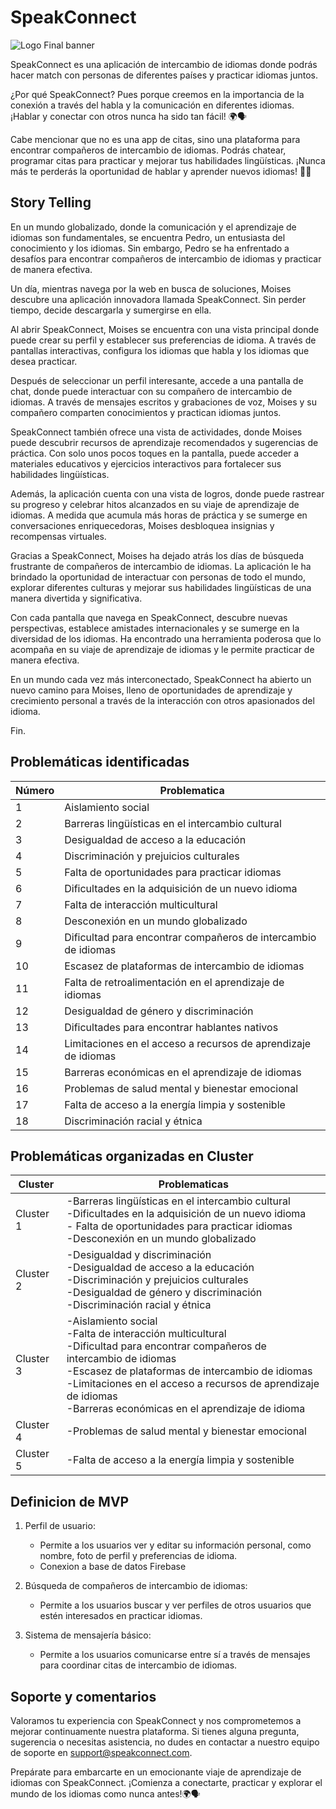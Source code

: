 # SpeakConnect

![Logo Final banner](https://github.com/moisesbass/SpeakConnect/assets/72841588/c1982ab3-b9fd-40c3-97a4-aa0c67d6fcbf)



SpeakConnect es una aplicación de intercambio de idiomas donde podrás hacer match con personas de diferentes países y practicar idiomas juntos.

¿Por qué SpeakConnect? Pues porque creemos en la importancia de la conexión a través del habla y la comunicación en diferentes idiomas. ¡Hablar y conectar con otros nunca ha sido tan fácil! 🌍🗣️

Cabe mencionar que no es una app de citas, sino una plataforma para encontrar compañeros de intercambio de idiomas. Podrás chatear, programar citas para practicar y mejorar tus habilidades lingüísticas. ¡Nunca más te perderás la oportunidad de hablar y aprender nuevos idiomas! 💬🌟


## Story Telling

En un mundo globalizado, donde la comunicación y el aprendizaje de idiomas son fundamentales, se encuentra Pedro, un entusiasta del conocimiento y los idiomas. Sin embargo, Pedro se ha enfrentado a desafíos para encontrar compañeros de intercambio de idiomas y practicar de manera efectiva.

Un día, mientras navega por la web en busca de soluciones, Moises descubre una aplicación innovadora llamada SpeakConnect. Sin perder tiempo, decide descargarla y sumergirse en ella.

Al abrir SpeakConnect, Moises se encuentra con una vista principal donde puede crear su perfil y establecer sus preferencias de idioma. A través de pantallas interactivas, configura los idiomas que habla y los idiomas que desea practicar.

Después de seleccionar un perfil interesante, accede a una pantalla de chat, donde puede interactuar con su compañero de intercambio de idiomas. A través de mensajes escritos y grabaciones de voz, Moises y su compañero comparten conocimientos y practican idiomas juntos.

SpeakConnect también ofrece una vista de actividades, donde Moises puede descubrir recursos de aprendizaje recomendados y sugerencias de práctica. Con solo unos pocos toques en la pantalla, puede acceder a materiales educativos y ejercicios interactivos para fortalecer sus habilidades lingüísticas.

Además, la aplicación cuenta con una vista de logros, donde puede rastrear su progreso y celebrar hitos alcanzados en su viaje de aprendizaje de idiomas. A medida que acumula más horas de práctica y se sumerge en conversaciones enriquecedoras, Moises desbloquea insignias y recompensas virtuales.

Gracias a SpeakConnect, Moises ha dejado atrás los días de búsqueda frustrante de compañeros de intercambio de idiomas. La aplicación le ha brindado la oportunidad de interactuar con personas de todo el mundo, explorar diferentes culturas y mejorar sus habilidades lingüísticas de una manera divertida y significativa.

Con cada pantalla que navega en SpeakConnect, descubre nuevas perspectivas, establece amistades internacionales y se sumerge en la diversidad de los idiomas. Ha encontrado una herramienta poderosa que lo acompaña en su viaje de aprendizaje de idiomas y le permite practicar de manera efectiva.

En un mundo cada vez más interconectado, SpeakConnect ha abierto un nuevo camino para Moises, lleno de oportunidades de aprendizaje y crecimiento personal a través de la interacción con otros apasionados del idioma.

Fin.


## Problemáticas identificadas

| Número        | Problematica |
| ------------- | ------------- |
| 1 | Aislamiento social  |
| 2  | Barreras lingüísticas en el intercambio cultural  |
| 3 | Desigualdad de acceso a la educación  |
| 4  | Discriminación y prejuicios culturales  |
| 5 | Falta de oportunidades para practicar idiomas  |
| 6  | Dificultades en la adquisición de un nuevo idioma  |
| 7 | Falta de interacción multicultural  |
| 8 | Desconexión en un mundo globalizado  |
| 9  | Dificultad para encontrar compañeros de intercambio de idiomas  |
| 10 | Escasez de plataformas de intercambio de idiomas  |
| 11  | Falta de retroalimentación en el aprendizaje de idiomas  |
| 12  | Desigualdad de género y discriminación  |
| 13 | Dificultades para encontrar hablantes nativos  |
| 14  |Limitaciones en el acceso a recursos de aprendizaje de idiomas  |
| 15 | Barreras económicas en el aprendizaje de idiomas  |
| 16  |Problemas de salud mental y bienestar emocional  |
| 17 | Falta de acceso a la energía limpia y sostenible |
| 18  | Discriminación racial y étnica |

## Problemáticas organizadas en Cluster


| Cluster   | Problematicas |
| --------- | ------------- |
| Cluster 1 | -Barreras lingüísticas en el intercambio cultural <br>-Dificultades en la adquisición de un nuevo idioma <br>- Falta de oportunidades para practicar idiomas <br>-Desconexión en un mundo globalizado  |
| Cluster 2 | -Desigualdad y discriminación <br>-Desigualdad de acceso a la educación <br>-Discriminación y prejuicios culturales <br>-Desigualdad de género y discriminación <br>-Discriminación racial y étnica  |
| Cluster 3 | -Aislamiento social <br>-Falta de interacción multicultural <br>-Dificultad para encontrar compañeros de intercambio de idiomas <br>-Escasez de plataformas de intercambio de idiomas <br>-Limitaciones en el acceso a recursos de aprendizaje de idiomas<br> -Barreras económicas en el aprendizaje de idioma  |
| Cluster 4 | -Problemas de salud mental y bienestar emocional  |
| Cluster 5 | -Falta de acceso a la energía limpia y sostenible  |


## Definicion de MVP

1. Perfil de usuario:
   -  Permite a los usuarios ver y editar su información personal, como nombre, foto de perfil y preferencias de idioma.
   -  Conexion a base de datos Firebase
    
2. Búsqueda de compañeros de intercambio de idiomas:
   -  Permite a los usuarios buscar y ver perfiles de otros usuarios que estén interesados en practicar idiomas.

3.  Sistema de mensajería básico:
    -  Permite a los usuarios comunicarse entre sí a través de mensajes para coordinar citas de intercambio de idiomas.


## Soporte y comentarios

Valoramos tu experiencia con SpeakConnect y nos comprometemos a mejorar continuamente nuestra plataforma. Si tienes alguna pregunta, sugerencia o necesitas asistencia, no dudes en contactar a nuestro equipo de soporte en support@speakconnect.com.

Prepárate para embarcarte en un emocionante viaje de aprendizaje de idiomas con SpeakConnect. ¡Comienza a conectarte, practicar y explorar el mundo de los idiomas como nunca antes!🌍🗣️








